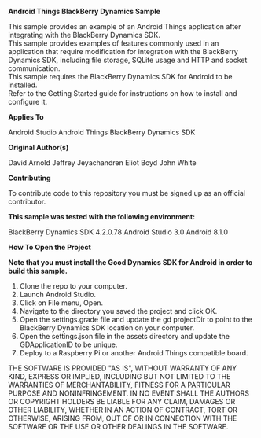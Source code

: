 **Android Things BlackBerry Dynamics Sample**


This sample provides an example of an Android Things application after integrating with the BlackBerry Dynamics SDK.  
This sample provides examples of features commonly used in an application that require modification for integration
with the BlackBerry Dynamics SDK, including file storage, SQLite usage and HTTP and socket communication.  
This sample requires the BlackBerry Dynamics SDK for Android to be installed.  
Refer to the Getting Started guide for instructions on how to install and configure it.  

**Applies To**

Android Studio
Android Things
BlackBerry Dynamics SDK

**Original Author(s)**

David Arnold
Jeffrey Jeyachandren
Eliot Boyd
John White

**Contributing**

To contribute code to this repository you must be signed up as an official contributor.

**This sample was tested with the following environment:**

BlackBerry Dynamics SDK 4.2.0.78
Android Studio 3.0
Android 8.1.0


**How To Open the Project**

**Note that you must install the Good Dynamics SDK for Android in order to build this sample.**

1. Clone the repo to your computer.
2. Launch Android Studio.
3. Click on File menu, Open.
4. Navigate to the directory you saved the project and click OK.
5. Open the settings.grade file and update the gd projectDir to point to the BlackBerry Dynamics SDK location on your computer.
6. Open the settings.json file in the assets directory and update the GDApplicationID to be unique.
7. Deploy to a Raspberry Pi or another Android Things compatible board.


THE SOFTWARE IS PROVIDED "AS IS", WITHOUT WARRANTY OF ANY KIND, EXPRESS OR IMPLIED, INCLUDING BUT NOT LIMITED TO THE WARRANTIES OF MERCHANTABILITY, FITNESS FOR A PARTICULAR PURPOSE AND NONINFRINGEMENT. IN NO EVENT SHALL THE AUTHORS OR COPYRIGHT HOLDERS BE LIABLE FOR ANY CLAIM, DAMAGES OR OTHER LIABILITY, WHETHER IN AN ACTION OF CONTRACT, TORT OR OTHERWISE, ARISING FROM, OUT OF OR IN CONNECTION WITH THE SOFTWARE OR THE USE OR OTHER DEALINGS IN THE SOFTWARE.
